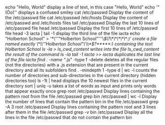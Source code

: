 echo "Hello, World" display a line of text, in this case "Hello, World"
echo '"(Ôo)'\' displays a confused smiley
cat /etc/passwd Display the content of the /etc/passwd file
cat /etc/passwd /etc/hosts Display the content of /etc/passwd and /etc/hosts files
tail /etc/passwd Display the last 10 lines of /etc/passwd file
head /etc/passwd Display the first 10 lines of /etc/passwd file
head -3 iacta | tail -1 display the third line of the file iacta
echo "Holberton School" > '\*\\'\''"Holberton School"\'\''\\*$\?\*\*\*\*\*:)' create a file named exactly \*\\'"Holberton School"\'\\*$\?\*\*\*\*\*:) containing the text Holberton School
ls -la > ls_cwd_content writes into the file ls_cwd_content the result of the command ls -la
tail -1 iacta >> iacta duplicates the last line of the file iacta
find . -name "*.js" -type f -delete deletes all the regular files (not the directories) with a .js extension that are present in the current directory and all its subfolders
find . -mindepth 1 -type d | wc -l  counts the number of directories and sub-directories in the current directory (hidden directories too)
ls -1t | head displays the 10 newest files in the current directory
sort | uniq -u takes a list of words as input and prints only words that appear exactly once
grep root /etc/passwd Display lines containing the pattern root from the file /etc/passwd
grep bin /etc/passwd | wc -l Display the number of lines that contain the pattern bin in the file /etc/passwd
grep -A 3 root /etc/passwd Display lines containing the pattern root and 3 lines after them in the file /etc/passwd
grep -v bin /etc/passwd Display all the lines in the file /etc/passwd that do not contain the pattern bin
